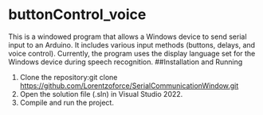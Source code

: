 # buttonControl_voice
This is a windowed program that allows a Windows device to send serial input to an Arduino.
It includes various input methods (buttons, delays, and voice control).
Currently, the program uses the display language set for the Windows device during speech recognition.
##Installation and Running
1. Clone the repository:git clone https://github.com/Lorentzoforce/SerialCommunicationWindow.git
2. Open the solution file (.sln) in Visual Studio 2022.
3. Compile and run the project.
